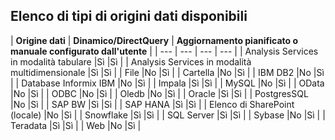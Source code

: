 ## <a name="list-of-available-data-source-types"></a>Elenco di tipi di origini dati disponibili
| **Origine dati** | **Dinamico/DirectQuery** | **Aggiornamento pianificato o manuale configurato dall'utente** |
| --- | --- | --- | --- |
| Analysis Services in modalità tabulare |Sì |Sì |
| Analysis Services in modalità multidimensionale |Sì |Sì |
| File |No |Sì |
| Cartella |No |Sì |
| IBM DB2 |No |Sì |
| Database Informix IBM |No |Sì |
| Impala |Sì |Sì |
| MySQL |No |Sì |
| OData |No |Sì |
| ODBC |No |Sì |
| Oledb |No |Sì |
| Oracle |Sì |Sì |
| PostgresSQL |No |Sì |
| SAP BW |Sì |Sì |
| SAP HANA |Sì |Sì |
| Elenco di SharePoint (locale) |No |Sì |
| Snowflake |Sì |Sì |
| SQL Server |Sì |Sì |
| Sybase |No |Sì |
| Teradata |Sì |Sì |
| Web |No |Sì |


